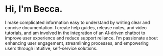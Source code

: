 # Hi, I'm Becca. 
<p>I make complicated information easy to understand by writing clear and concise documentation. I create help guides, release notes, and video tutorials, and am involved in the integration of an AI-driven chatbot to improve user experience and reduce support reliance. I’m passionate about enhancing user engagement, streamlining processes, and empowering users through intuitive, self-service solutions.</p>
